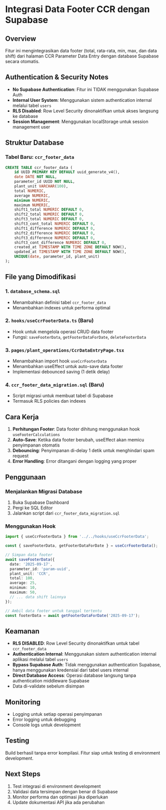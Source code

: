 # Integrasi Data Footer CCR dengan Supabase

## Overview

Fitur ini mengintegrasikan data footer (total, rata-rata, min, max, dan data shift) dari halaman CCR Parameter Data Entry dengan database Supabase secara otomatis.

## Authentication & Security Notes

- **No Supabase Authentication**: Fitur ini TIDAK menggunakan Supabase Auth
- **Internal User System**: Menggunakan sistem authentication internal melalui tabel `users`
- **RLS Disabled**: Row Level Security dinonaktifkan untuk akses langsung ke database
- **Session Management**: Menggunakan localStorage untuk session management user

## Struktur Database

### Tabel Baru: `ccr_footer_data`

```sql
CREATE TABLE ccr_footer_data (
    id UUID PRIMARY KEY DEFAULT uuid_generate_v4(),
    date DATE NOT NULL,
    parameter_id UUID NOT NULL,
    plant_unit VARCHAR(100),
    total NUMERIC,
    average NUMERIC,
    minimum NUMERIC,
    maximum NUMERIC,
    shift1_total NUMERIC DEFAULT 0,
    shift2_total NUMERIC DEFAULT 0,
    shift3_total NUMERIC DEFAULT 0,
    shift3_cont_total NUMERIC DEFAULT 0,
    shift1_difference NUMERIC DEFAULT 0,
    shift2_difference NUMERIC DEFAULT 0,
    shift3_difference NUMERIC DEFAULT 0,
    shift3_cont_difference NUMERIC DEFAULT 0,
    created_at TIMESTAMP WITH TIME ZONE DEFAULT NOW(),
    updated_at TIMESTAMP WITH TIME ZONE DEFAULT NOW(),
    UNIQUE(date, parameter_id, plant_unit)
);
```

## File yang Dimodifikasi

### 1. `database_schema.sql`

- Menambahkan definisi tabel `ccr_footer_data`
- Menambahkan indexes untuk performa optimal

### 2. `hooks/useCcrFooterData.ts` (Baru)

- Hook untuk mengelola operasi CRUD data footer
- Fungsi: `saveFooterData`, `getFooterDataForDate`, `deleteFooterData`

### 3. `pages/plant_operations/CcrDataEntryPage.tsx`

- Menambahkan import hook `useCcrFooterData`
- Menambahkan useEffect untuk auto-save data footer
- Implementasi debounced saving (1 detik delay)

### 4. `ccr_footer_data_migration.sql` (Baru)

- Script migrasi untuk membuat tabel di Supabase
- Termasuk RLS policies dan indexes

## Cara Kerja

1. **Perhitungan Footer**: Data footer dihitung menggunakan hook `useFooterCalculations`
2. **Auto-Save**: Ketika data footer berubah, useEffect akan memicu penyimpanan otomatis
3. **Debouncing**: Penyimpanan di-delay 1 detik untuk menghindari spam request
4. **Error Handling**: Error ditangani dengan logging yang proper

## Penggunaan

### Menjalankan Migrasi Database

1. Buka Supabase Dashboard
2. Pergi ke SQL Editor
3. Jalankan script dari `ccr_footer_data_migration.sql`

### Menggunakan Hook

```typescript
import { useCcrFooterData } from '../../hooks/useCcrFooterData';

const { saveFooterData, getFooterDataForDate } = useCcrFooterData();

// Simpan data footer
await saveFooterData({
  date: '2025-09-17',
  parameter_id: 'param-uuid',
  plant_unit: 'CCR',
  total: 100,
  average: 25,
  minimum: 10,
  maximum: 50,
  // ... data shift lainnya
});

// Ambil data footer untuk tanggal tertentu
const footerData = await getFooterDataForDate('2025-09-17');
```

## Keamanan

- **RLS DISABLED**: Row Level Security dinonaktifkan untuk tabel `ccr_footer_data`
- **Authentication Internal**: Menggunakan sistem authentication internal aplikasi melalui tabel `users`
- **Bypass Supabase Auth**: Tidak menggunakan authentication Supabase, hanya menggunakan kredensial dari tabel users internal
- **Direct Database Access**: Operasi database langsung tanpa authentication middleware Supabase
- Data di-validate sebelum disimpan

## Monitoring

- Logging untuk setiap operasi penyimpanan
- Error logging untuk debugging
- Console logs untuk development

## Testing

Build berhasil tanpa error kompilasi. Fitur siap untuk testing di environment development.

## Next Steps

1. Test integrasi di environment development
2. Validasi data tersimpan dengan benar di Supabase
3. Monitor performa dan optimasi jika diperlukan
4. Update dokumentasi API jika ada perubahan
